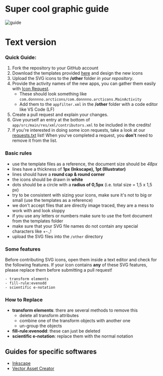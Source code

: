 # Super cool graphic guide

![guide](https://user-images.githubusercontent.com/31142286/163720671-d2d2c77b-fdcd-4a69-99f5-f5f260d519f4.jpg)

# Text version

### Quick Guide:

1. Fork the repository to your GitHub account
2. Download the templates provided [here](templates) and design the new icons
3. Upload the SVG icons to the **/other** folder *in your repository*.
4. Provide the activity names of the new apps, you can gather them easily with [Icon Request](https://github.com/Kaiserdragon2/IconRequest/releases).
   - These should look something like `com.donnnno.arcticons/com.donnnno.arcticons.MainActivity`
   - Add them to the `appfilter.xml` in the **/other** folder with a code editor like VS Code (LF)
5. Create a pull request and explain your changes.
6. Give yourself an entry at the bottom of `app/src/main/res/xml/contributors.xml` to be included in the credits!
7. If you're interested in doing some icon requests, take a look at our [requests.txt](https://github.com/Arcticons-Team/Arcticons/blob/main/other/requests.txt) list! When you've completed a request, you **don't** need to remove it from the list.

### Basic rules

- use the template files as a reference, the document size should be *48px*
- lines have a thickness of **1px (Inkscape), 1pt (Illustrator)**
- lines should have a **round cap & round corner﻿**
- the icons should be drawn in **white**
- dots should be a circle with a **radius of 0,5px** (i.e. total size = 1,5 x 1,5 px)
- try to be consistent with sizing your icons, make sure it's not to big or small (use the templates as a reference)
- we don't accept files that are directly image traced, they are a mess to work with and look sloppy
- if you use any letters or numbers make sure to use the font document from the templates folder
- make sure that your SVG file names do not contain any special characters like +-.,!
- upload the SVG files into the `/other` directory

### Some features

Before contributing SVG icons, open them inside a text editor and check for the following features. If your icon contains **any** of these SVG features, please replace them before submitting a pull request!

    - transform elements
    - fill-rule:evenodd
    - scientific e-notation

### How to Replace

- **transform elements**: there are several methods to remove this
  - delete all transform attributes
  - combine one of the transform objects with another one
  - un-group the objects
- **fill-rule:evenodd**: these can just be deleted
- **scientific e-notation**: replace them with the normal notation

## Guides for specific softwares

- [Inkscape](guides/Inkscape_Guide.md)
- [Vector Asset Creator](guides/Vector_Asset_Creator.md)
